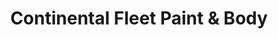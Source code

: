 ---
title: "Continental Fleet Paint & Body"
url: /los-angeles/continental-fleet-paint-and-body/
shop: shop
---